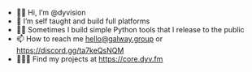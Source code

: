 - 👋🏻 Hi, I’m @dyvision
- 👀 I’m self taught and build full platforms
- 👌🏻 Sometimes I build simple Python tools that I release to the public
- 📫 How to reach me hello@galway.group or https://discord.gg/ta7keQsNQM
- 👨🏻‍💻 Find my projects at https://core.dyv.fm
